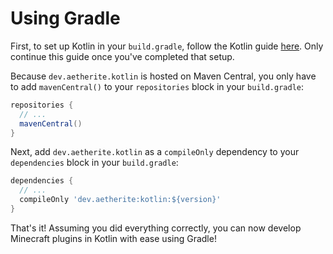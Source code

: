# Using Gradle

[kotlin-gradle-docs]: https://kotlinlang.org/docs/reference/using-gradle.html

First, to set up Kotlin in your `build.gradle`, follow the Kotlin guide [here][kotlin-gradle-docs]. Only continue this guide once you've completed that setup.

Because `dev.aetherite.kotlin` is hosted on Maven Central, you only have to add `mavenCentral()` to your `repositories` block in your `build.gradle`:

```gradle
repositories {
  // ...
  mavenCentral()
}
```

Next, add `dev.aetherite.kotlin` as a `compileOnly` dependency to your `dependencies` block in your `build.gradle`:

```gradle
dependencies {
  // ...
  compileOnly 'dev.aetherite:kotlin:${version}'
}
```

That's it! Assuming you did everything correctly, you can now develop Minecraft plugins in Kotlin with ease using Gradle!
